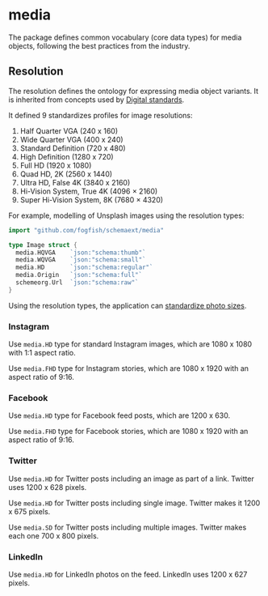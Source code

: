 # media

The package defines common vocabulary (core data types) for media objects, following the best practices from the industry.


## Resolution

The resolution defines the ontology for expressing media object variants. It is inherited from concepts used by [Digital standards](https://en.wikipedia.org/wiki/List_of_common_resolutions#Digital_standards).

It defined 9 standardizes profiles for image resolutions:
1. Half Quarter VGA (240 x 160)
2. Wide Quarter VGA (400 x 240)
3. Standard Definition (720 x 480)
4. High Definition (1280 x 720)
5. Full HD (1920 x 1080)
6. Quad HD, 2K (2560 x 1440)
7. Ultra HD, False 4K (3840 x 2160)
8. Hi-Vision System, True 4K (4096 × 2160)
9. Super Hi-Vision System, 8K (7680 × 4320)

For example, modelling of Unsplash images using the resolution types:

```go
import "github.com/fogfish/schemaext/media"

type Image struct {
  media.HQVGA    `json:"schema:thumb"`
  media.WQVGA    `json:"schema:small"`
  media.HD       `json:"schema:regular"`
  media.Origin   `json:"schema:full"`
  schemeorg.Url  `json:"schema:raw"`
}
```

Using the resolution types, the application can [standardize photo sizes](https://www.adobe.com/uk/creativecloud/photography/discover/standard-photo-sizes.html).

### Instagram

Use `media.HD` type for standard Instagram images, which are 1080 x 1080 with 1:1 aspect ratio. 

Use `media.FHD` type for Instagram stories, which are 1080 x 1920 with an aspect ratio of 9:16. 

### Facebook

Use `media.HD` type for Facebook feed posts, which are 1200 x 630.

Use `media.FHD` type for Facebook stories, which are 1080 x 1920 with an aspect ratio of 9:16. 

### Twitter

Use `media.HD` for Twitter posts including an image as part of a link. Twitter uses 1200 x 628 pixels.

Use `media.HD` for Twitter posts including single image. Twitter makes it 1200 x 675 pixels.

Use `media.SD` for Twitter posts including multiple images. Twitter makes each one 700 x 800 pixels.

### LinkedIn

Use `media.HD` for LinkedIn photos on the feed. LinkedIn uses 1200 x 627 pixels.

